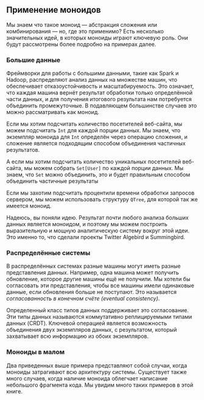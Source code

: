## Применение моноидов

Мы знаем что такое моноид — абстракция сложения или комбинирования — но, где это применимо?
Есть несколько значительных идей, в которых моноиды играют ключевую роль.
Они будут рассмотрены более подробно на примерах далее.

### Большие данные

Фреймворки для работы с большими данными, такие как Spark и Hadoop, распределяют анализ данных на множестве машин,
что обеспечивает отказоустойчивость и масштабируемость.
Это означает, что каждая машина вернёт результат обработки только определённой части данных,
и для получения итогового результата нам потребуется объединить промежуточные.
В подавляющем большинстве случаев это можно рассматривать как моноид.

Если мы хотим подсчитать количество посетителей веб-сайта,
мы можем подсчитать `Int` для каждой порции данных.
Мы знаем, что экземпляр моноида для `Int` определён через операцию сложения, и сложение является подходящим способом объединения частичных результатов.

А если мы хотим подсчитать количество уникальных посетителей веб-сайта,
мы можем собрать `Set[User]` по каждой порции данных.
Мы знаем, что `Set` можно объединить, это и будет правильным способом объединить частичные результаты

Если мы захотим подсчитать процентили времени обработки запросов сервером,
мы можем использовать структуру `QTree`, для которой так же имеется моноид.

Надеюсь, вы поняли идею. Результат почти любого анализа больших данных является моноидом,
и поэтому мы можем построить выразительную и мощную аналитическую систему вокруг этой идеи.
Это именно то, что сделали проекты Twitter Algebird и Summingbird.

### Распределённые системы

В распределённых системах
разные машины могут иметь разные представления данных.
Например,
одна машина может получить обновление, которое другие машины ещё не получили.
Мы хотели бы согласовать эти представления,
чтобы все машины имели одинаковые данные, если обновления больше не поступают.
Это называется *согласованность в конечном счёте (eventual consistency)*.

Определенный класс типов данных поддерживает это согласование.
Эти типы данных называются коммутативно реплицируемыми типами данных (CRDT).
Ключевой операцией является возможность объединения двух экземпляров данных,
с результатом, который захватывает всю информацию из обоих экземпляров.

### Моноиды в малом

Два приведенных выше примера представляют собой случаи, когда моноиды затрагивают всю архитектуру системы.
Существует также много случаев, когда наличие моноида облегчает написание небольшого фрагмента кода.
Мы увидим много таких примеров в этой книге.

